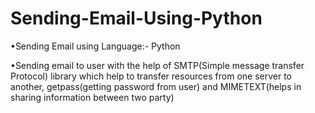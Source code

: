 # Sending-Email-Using-Python
•Sending Email using Language:- Python

•Sending email to user with the help of SMTP(Simple message transfer Protocol) library which help to
transfer resources from one server to another, getpass(getting password from user) and
MIMETEXT(helps in sharing information between two party)
